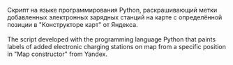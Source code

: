Скрипт на языке программирования Python, раскрашивающий метки добавленных электронных зарядных станций на карте с определённой позиции в "Конструкторе карт" от Яндекса.
</br> 
</br> 
The script developed with the programming language Python that paints labels of added electronic charging stations on map from a specific position in "Map constructor" from Yandex.
